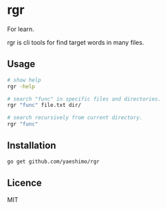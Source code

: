 # rgr

For learn.

rgr is cli tools for find target words in many files.

## Usage

```sh
# show help
rgr -help

# search "func" in specific files and directories.
rgr "func" file.txt dir/

# search recursively from current directory.
rgr "func"
```

## Installation

```sh
go get github.com/yaeshimo/rgr
```

## Licence

MIT
